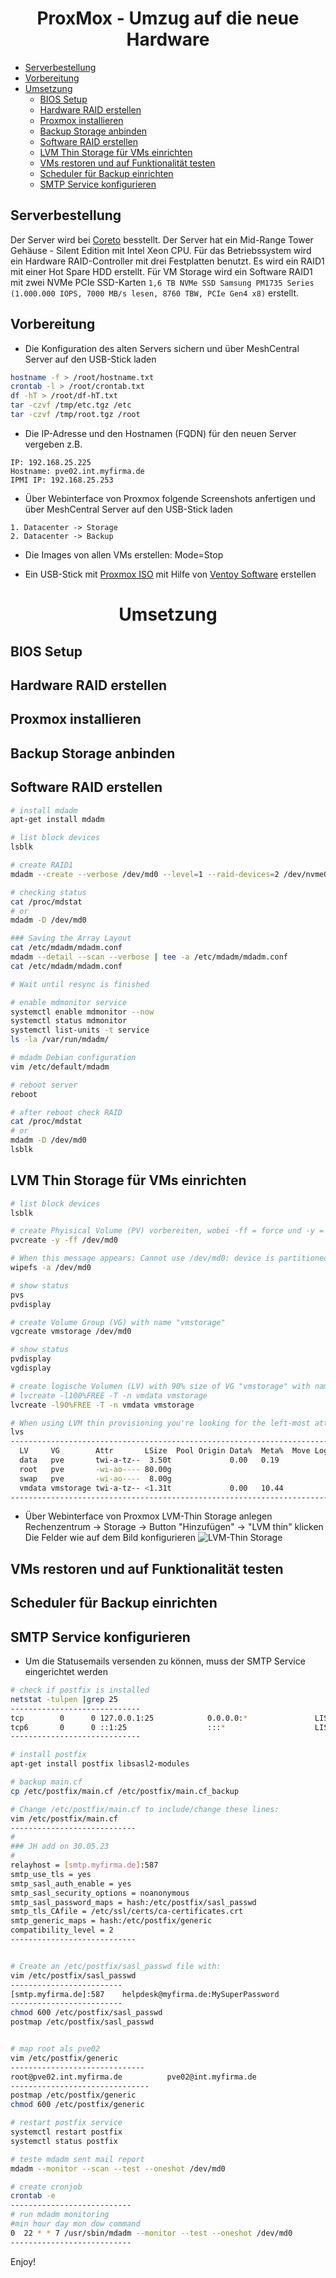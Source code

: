 <h1 align="center">ProxMox - Umzug auf die neue Hardware</h1>

- [Serverbestellung](#serverbestellung)
- [Vorbereitung](#vorbereitung)
- [Umsetzung](#umsetzung)
  - [BIOS Setup](#bios-setup)
  - [Hardware RAID erstellen](#hardware-raid-erstellen)
  - [Proxmox installieren](#proxmox-installieren)
  - [Backup Storage anbinden](#backup-storage-anbinden)
  - [Software RAID erstellen](#software-raid-erstellen)
  - [LVM Thin Storage für VMs einrichten](#lvm-thin-storage-für-vms-einrichten)
  - [VMs restoren und auf Funktionalität testen](#vms-restoren-und-auf-funktionalität-testen)
  - [Scheduler für Backup einrichten](#scheduler-für-backup-einrichten)
  - [SMTP Service konfigurieren](#smtp-service-konfigurieren)

## Serverbestellung
Der Server wird bei [Coreto](https://www.rect.coreto.de/de/tower-server-systeme/mid-range-tower-server.html) besstellt. Der Server hat ein Mid-Range Tower Gehäuse - Silent Edition mit Intel Xeon CPU. Für das Betriebssystem wird ein Hardware RAID-Controller mit drei Festplatten benutzt. Es wird ein RAID1 mit einer Hot Spare HDD erstellt. Für VM Storage wird ein Software RAID1 mit zwei NVMe PCIe SSD-Karten `1,6 TB NVMe SSD Samsung PM1735 Series (1.000.000 IOPS, 7000 MB/s lesen, 8760 TBW, PCIe Gen4 x8)` erstellt.

## Vorbereitung
- Die Konfiguration des alten Servers sichern und über MeshCentral Server auf den USB-Stick laden

```bash
hostname -f > /root/hostname.txt
crontab -l > /root/crontab.txt
df -hT > /root/df-hT.txt
tar -czvf /tmp/etc.tgz /etc
tar -czvf /tmp/root.tgz /root
```

- Die IP-Adresse und den Hostnamen (FQDN) für den neuen Server vergeben z.B.

```
IP: 192.168.25.225
Hostname: pve02.int.myfirma.de
IPMI IP: 192.168.25.253
```
- Über Webinterface von Proxmox folgende Screenshots anfertigen und über MeshCentral Server auf den USB-Stick laden

```
1. Datacenter -> Storage
2. Datacenter -> Backup 
```
- Die Images von allen VMs erstellen: Mode=Stop 

- Ein USB-Stick mit [Proxmox ISO](https://www.proxmox.com/de/downloads/category/iso-images-pve) mit Hilfe von [Ventoy Software](https://www.ventoy.net/en/download.html) erstellen

<h1 align="center">Umsetzung</h1>

## BIOS Setup

## Hardware RAID erstellen

## Proxmox installieren

## Backup Storage anbinden

## Software RAID erstellen

```bash
# install mdadm
apt-get install mdadm

# list block devices
lsblk

# create RAID1
mdadm --create --verbose /dev/md0 --level=1 --raid-devices=2 /dev/nvme0n1 /dev/nvme1n1

# checking status
cat /proc/mdstat
# or
mdadm -D /dev/md0

### Saving the Array Layout
cat /etc/mdadm/mdadm.conf
mdadm --detail --scan --verbose | tee -a /etc/mdadm/mdadm.conf
cat /etc/mdadm/mdadm.conf

# Wait until resync is finished

# enable mdmonitor service
systemctl enable mdmonitor --now
systemctl status mdmonitor
systemctl list-units -t service
ls -la /var/run/mdadm/

# mdadm Debian configuration
vim /etc/default/mdadm

# reboot server
reboot 

# after reboot check RAID
cat /proc/mdstat
# or
mdadm -D /dev/md0
lsblk
```

## LVM Thin Storage für VMs einrichten

```bash
# list block devices
lsblk

# create Phyisical Volume (PV) vorbereiten, wobei -ff = force und -y = means answering everything with yes, metadatasize is LVM2 default with 512Byte
pvcreate -y -ff /dev/md0

# When this message appears: Cannot use /dev/md0: device is partitioned, then
wipefs -a /dev/md0

# show status
pvs
pvdisplay

# create Volume Group (VG) with name "vmstorage"
vgcreate vmstorage /dev/md0

# show status
pvdisplay
vgdisplay

# create logische Volumen (LV) with 90% size of VG "vmstorage" with name LV "vmdata"  (-l=size, -T=thin, -n=name)
# lvcreate -l100%FREE -T -n vmdata vmstorage
lvcreate -l90%FREE -T -n vmdata vmstorage

# When using LVM thin provisioning you're looking for the left-most attribute bit to be V, t or T. Here's an example:
lvs
----------------------------------------------------------------------------------------------
  LV     VG        Attr       LSize  Pool Origin Data%  Meta%  Move Log Cpy%Sync Convert
  data   pve       twi-a-tz--  3.50t             0.00   0.19
  root   pve       -wi-ao---- 80.00g
  swap   pve       -wi-ao----  8.00g
  vmdata vmstorage twi-a-tz-- <1.31t             0.00   10.44
----------------------------------------------------------------------------------------------
```
- Über Webinterface von Proxmox LVM-Thin Storage anlegen\
Rechenzentrum -> Storage -> Button "Hinzufügen" -> "LVM thin" klicken
Die Felder wie auf dem Bild konfigurieren
![LVM-Thin Storage](https://raw.githubusercontent.com/johann8/tools/master/proxmox/assets/screenshots/storage_lvm.png)

## VMs restoren und auf Funktionalität testen 

## Scheduler für Backup einrichten

## SMTP Service konfigurieren

- Um die Statusemails versenden zu können, muss der SMTP Service eingerichtet werden
```bash
# check if postfix is installed
netstat -tulpen |grep 25
-----------------------------
tcp        0      0 127.0.0.1:25            0.0.0.0:*               LISTEN      0          30853      1284/master
tcp6       0      0 ::1:25                  :::*                    LISTEN      0          30854      1284/master
-----------------------------

# install postfix
apt-get install postfix libsasl2-modules

# backup main.cf
cp /etc/postfix/main.cf /etc/postfix/main.cf_backup

# Change /etc/postfix/main.cf to include/change these lines:
vim /etc/postfix/main.cf
----------------------------
#
### JH add on 30.05.23
#
relayhost = [smtp.myfirma.de]:587
smtp_use_tls = yes
smtp_sasl_auth_enable = yes
smtp_sasl_security_options = noanonymous
smtp_sasl_password_maps = hash:/etc/postfix/sasl_passwd
smtp_tls_CAfile = /etc/ssl/certs/ca-certificates.crt
smtp_generic_maps = hash:/etc/postfix/generic
compatibility_level = 2
----------------------------


# Create an /etc/postfix/sasl_passwd file with:
vim /etc/postfix/sasl_passwd
-------------------------
[smtp.myfirma.de]:587    helpdesk@myfirma.de:MySuperPassword
-------------------------
chmod 600 /etc/postfix/sasl_passwd
postmap /etc/postfix/sasl_passwd


# map root als pve02
vim /etc/postfix/generic
------------------------------
root@pve02.int.myfirma.de          pve02@int.myfirma.de
-------------------------------
postmap /etc/postfix/generic
chmod 600 /etc/postfix/generic

# restart postfix service
systemctl restart postfix
systemctl status postfix

# teste mdadm sent mail report
mdadm --monitor --scan --test --oneshot /dev/md0

# create cronjob
crontab -e
---------------------------
# run mdadm monitoring
#min hour day mon dow command
0  22 * * 7 /usr/sbin/mdadm --monitor --test --oneshot /dev/md0
---------------------------
```

Enjoy!

